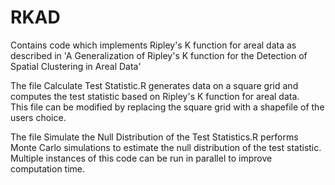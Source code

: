 # RKAD
Contains code which implements Ripley's K function for areal data as described in 'A Generalization of Ripley's K function for the Detection of Spatial Clustering in Areal Data'

The file Calculate Test Statistic.R generates data on a square grid and computes the test statistic based on Ripley's K function for areal data.  
This file can be modified by replacing the square grid with a shapefile of the users choice.

The file Simulate the Null Distribution of the Test Statistics.R performs Monte Carlo simulations to estimate the null distribution of the test statistic.  
Multiple instances of this code can be run in parallel to improve computation time.
